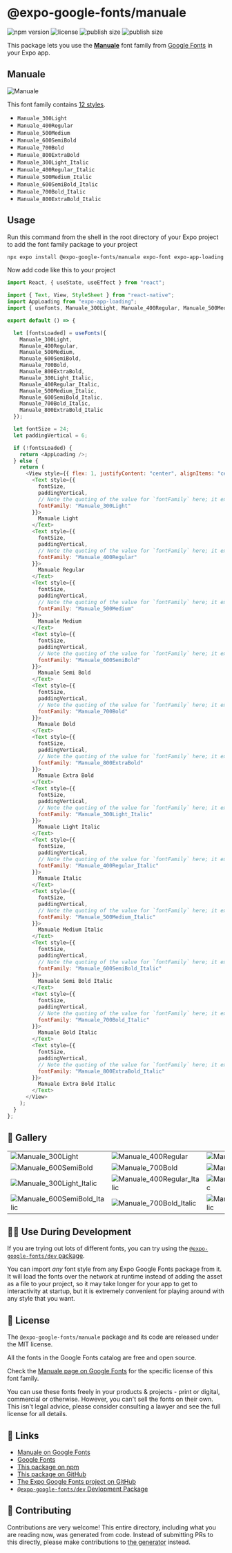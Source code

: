 # @expo-google-fonts/manuale

![npm version](https://flat.badgen.net/npm/v/@expo-google-fonts/manuale)
![license](https://flat.badgen.net/github/license/expo/google-fonts)
![publish size](https://flat.badgen.net/packagephobia/install/@expo-google-fonts/manuale)
![publish size](https://flat.badgen.net/packagephobia/publish/@expo-google-fonts/manuale)

This package lets you use the [**Manuale**](https://fonts.google.com/specimen/Manuale) font family from [Google Fonts](https://fonts.google.com/) in your Expo app.

## Manuale

![Manuale](./font-family.png)

This font family contains [12 styles](#-gallery).

- `Manuale_300Light`
- `Manuale_400Regular`
- `Manuale_500Medium`
- `Manuale_600SemiBold`
- `Manuale_700Bold`
- `Manuale_800ExtraBold`
- `Manuale_300Light_Italic`
- `Manuale_400Regular_Italic`
- `Manuale_500Medium_Italic`
- `Manuale_600SemiBold_Italic`
- `Manuale_700Bold_Italic`
- `Manuale_800ExtraBold_Italic`

## Usage

Run this command from the shell in the root directory of your Expo project to add the font family package to your project

```sh
npx expo install @expo-google-fonts/manuale expo-font expo-app-loading
```

Now add code like this to your project

```js
import React, { useState, useEffect } from "react";

import { Text, View, StyleSheet } from "react-native";
import AppLoading from "expo-app-loading";
import { useFonts, Manuale_300Light, Manuale_400Regular, Manuale_500Medium, Manuale_600SemiBold, Manuale_700Bold, Manuale_800ExtraBold, Manuale_300Light_Italic, Manuale_400Regular_Italic, Manuale_500Medium_Italic, Manuale_600SemiBold_Italic, Manuale_700Bold_Italic, Manuale_800ExtraBold_Italic } from '@expo-google-fonts/manuale';

export default () => {

  let [fontsLoaded] = useFonts({
    Manuale_300Light, 
    Manuale_400Regular, 
    Manuale_500Medium, 
    Manuale_600SemiBold, 
    Manuale_700Bold, 
    Manuale_800ExtraBold, 
    Manuale_300Light_Italic, 
    Manuale_400Regular_Italic, 
    Manuale_500Medium_Italic, 
    Manuale_600SemiBold_Italic, 
    Manuale_700Bold_Italic, 
    Manuale_800ExtraBold_Italic
  });

  let fontSize = 24;
  let paddingVertical = 6;

  if (!fontsLoaded) {
    return <AppLoading />;
  } else {
    return (
      <View style={{ flex: 1, justifyContent: "center", alignItems: "center" }}>
        <Text style={{
          fontSize,
          paddingVertical,
          // Note the quoting of the value for `fontFamily` here; it expects a string!
          fontFamily: "Manuale_300Light"
        }}>
          Manuale Light
        </Text>
        <Text style={{
          fontSize,
          paddingVertical,
          // Note the quoting of the value for `fontFamily` here; it expects a string!
          fontFamily: "Manuale_400Regular"
        }}>
          Manuale Regular
        </Text>
        <Text style={{
          fontSize,
          paddingVertical,
          // Note the quoting of the value for `fontFamily` here; it expects a string!
          fontFamily: "Manuale_500Medium"
        }}>
          Manuale Medium
        </Text>
        <Text style={{
          fontSize,
          paddingVertical,
          // Note the quoting of the value for `fontFamily` here; it expects a string!
          fontFamily: "Manuale_600SemiBold"
        }}>
          Manuale Semi Bold
        </Text>
        <Text style={{
          fontSize,
          paddingVertical,
          // Note the quoting of the value for `fontFamily` here; it expects a string!
          fontFamily: "Manuale_700Bold"
        }}>
          Manuale Bold
        </Text>
        <Text style={{
          fontSize,
          paddingVertical,
          // Note the quoting of the value for `fontFamily` here; it expects a string!
          fontFamily: "Manuale_800ExtraBold"
        }}>
          Manuale Extra Bold
        </Text>
        <Text style={{
          fontSize,
          paddingVertical,
          // Note the quoting of the value for `fontFamily` here; it expects a string!
          fontFamily: "Manuale_300Light_Italic"
        }}>
          Manuale Light Italic
        </Text>
        <Text style={{
          fontSize,
          paddingVertical,
          // Note the quoting of the value for `fontFamily` here; it expects a string!
          fontFamily: "Manuale_400Regular_Italic"
        }}>
          Manuale Italic
        </Text>
        <Text style={{
          fontSize,
          paddingVertical,
          // Note the quoting of the value for `fontFamily` here; it expects a string!
          fontFamily: "Manuale_500Medium_Italic"
        }}>
          Manuale Medium Italic
        </Text>
        <Text style={{
          fontSize,
          paddingVertical,
          // Note the quoting of the value for `fontFamily` here; it expects a string!
          fontFamily: "Manuale_600SemiBold_Italic"
        }}>
          Manuale Semi Bold Italic
        </Text>
        <Text style={{
          fontSize,
          paddingVertical,
          // Note the quoting of the value for `fontFamily` here; it expects a string!
          fontFamily: "Manuale_700Bold_Italic"
        }}>
          Manuale Bold Italic
        </Text>
        <Text style={{
          fontSize,
          paddingVertical,
          // Note the quoting of the value for `fontFamily` here; it expects a string!
          fontFamily: "Manuale_800ExtraBold_Italic"
        }}>
          Manuale Extra Bold Italic
        </Text>
      </View>
    );
  }
};
```

## 🔡 Gallery


||||
|-|-|-|
|![Manuale_300Light](./Manuale_300Light.ttf.png)|![Manuale_400Regular](./Manuale_400Regular.ttf.png)|![Manuale_500Medium](./Manuale_500Medium.ttf.png)||
|![Manuale_600SemiBold](./Manuale_600SemiBold.ttf.png)|![Manuale_700Bold](./Manuale_700Bold.ttf.png)|![Manuale_800ExtraBold](./Manuale_800ExtraBold.ttf.png)||
|![Manuale_300Light_Italic](./Manuale_300Light_Italic.ttf.png)|![Manuale_400Regular_Italic](./Manuale_400Regular_Italic.ttf.png)|![Manuale_500Medium_Italic](./Manuale_500Medium_Italic.ttf.png)||
|![Manuale_600SemiBold_Italic](./Manuale_600SemiBold_Italic.ttf.png)|![Manuale_700Bold_Italic](./Manuale_700Bold_Italic.ttf.png)|![Manuale_800ExtraBold_Italic](./Manuale_800ExtraBold_Italic.ttf.png)||


## 👩‍💻 Use During Development

If you are trying out lots of different fonts, you can try using the [`@expo-google-fonts/dev` package](https://github.com/expo/google-fonts/tree/master/font-packages/dev#readme).

You can import _any_ font style from any Expo Google Fonts package from it. It will load the fonts over the network at runtime instead of adding the asset as a file to your project, so it may take longer for your app to get to interactivity at startup, but it is extremely convenient for playing around with any style that you want.


## 📖 License

The `@expo-google-fonts/manuale` package and its code are released under the MIT license.

All the fonts in the Google Fonts catalog are free and open source.

Check the [Manuale page on Google Fonts](https://fonts.google.com/specimen/Manuale) for the specific license of this font family.

You can use these fonts freely in your products & projects - print or digital, commercial or otherwise. However, you can't sell the fonts on their own. This isn't legal advice, please consider consulting a lawyer and see the full license for all details.

## 🔗 Links

- [Manuale on Google Fonts](https://fonts.google.com/specimen/Manuale)
- [Google Fonts](https://fonts.google.com/)
- [This package on npm](https://www.npmjs.com/package/@expo-google-fonts/manuale)
- [This package on GitHub](https://github.com/expo/google-fonts/tree/master/font-packages/manuale)
- [The Expo Google Fonts project on GitHub](https://github.com/expo/google-fonts)
- [`@expo-google-fonts/dev` Devlopment Package](https://github.com/expo/google-fonts/tree/master/font-packages/dev)

## 🤝 Contributing

Contributions are very welcome! This entire directory, including what you are reading now, was generated from code. Instead of submitting PRs to this directly, please make contributions to [the generator](https://github.com/expo/google-fonts/tree/master/packages/generator) instead.
